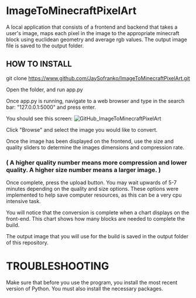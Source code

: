 # ImageToMinecraftPixelArt
A local application that consists of a frontend and backend that takes a user's image, maps each pixel in the image to the appropriate minecraft block using euclidean geometry and average rgb values. The output image file is saved to the output folder.

## HOW TO INSTALL

git clone https://www.github.com/JaySofranko/ImageToMinecraftPixelArt.git

Open the folder, and run app.py

Once app.py is running, navigate to a web browser and type in the search bar: "127.0.0.1:5000" and press enter.

You should see this screen:
![GitHub_ImageToMinecraftPixelArt](https://github.com/user-attachments/assets/ddfcfdb4-7be5-4f0d-95d6-9dc7781c7e32)

Click "Browse" and select the image you would like to convert.

Once the image has been displayed on the frontend, use the size and quality sliders to determine the images dimensions and compression rate.
### ( A higher quality number means more compression and lower quality. A higher size number means a larger image. )

Once complete, press the upload button. You may wait upwards of 5-7 minutes depending on the quality and size options. These options were implemented to help save computer resources, as this can be a very cpu intensive task.

You will notice that the conversion is complete when a chart displays on the front-end. This chart shows how many blocks are needed to complete the build.

The output image that you will use for the build is saved in the output folder of this repository. 

# TROUBLESHOOTING

Make sure that before you use the program, you install the most recent version of Python.
You must also install the necessary packages.
